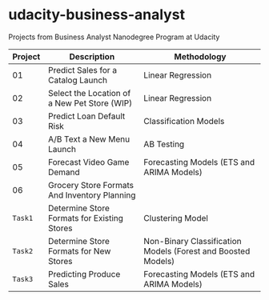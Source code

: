 # udacity-business-analyst
 Projects from Business Analyst Nanodegree Program at Udacity

Project | Description | Methodology
------------ | ------------- | -------------
01 | Predict Sales for a Catalog Launch | Linear Regression
02 | Select the Location of a New Pet Store (WIP) | Linear Regression
03 | Predict Loan Default Risk | Classification Models | (Logistic Regression, Decision Tree, Forest and Boosted Models)
04 | A/B Text a New Menu Launch | AB Testing
05 | Forecast Video Game Demand | Forecasting Models (ETS and ARIMA Models)
06 | Grocery Store Formats And Inventory Planning | &nbsp;
`Task1` | Determine Store Formats for Existing Stores | Clustering Model
`Task2` | Determine Store Formats for New Stores | Non-Binary Classification Models (Forest and Boosted Models)
`Task3` | Predicting Produce Sales | Forecasting Models (ETS and ARIMA Models)
